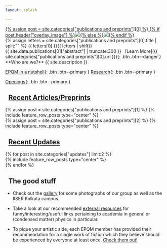 ```yaml
---
layout: splash

---
```


<div class="home_banner_image">
<a href="{{ site.categories["publications and preprints"][0].url }}">
{% assign post = site.categories["publications and preprints"][0] %}
{% if post.header["overlay_image"] %}<img src="{{ post.header["overlay_image"] }}">{% else %}<img src="{{ post.header["image"] }}">{% endif %}
</a>
</div>

<div class="home__column__main" markdown=1>
 <div class="home__column_skewed" markdown=1>
  <div class="home__banner__title" markdown=1>
  {% assign letters = site.categories["publications and preprints"][0].title | split:"" %}
  <span class="first-letter">{{ letters[0] }}</span>{{ letters | shift}}
  </div> 
  <span class="home__banner__abstract" markdown=1> 
  {{ site.data.publications[0]["abstract"] | truncate:300 }}
  </span> &nbsp;&nbsp;[Learn More]({{ site.categories["publications and preprints"][0].url }}){: .btn .btn--danger }
 </div>
 <div class="home__column_skewed" markdown=1>
  **Who are we?**
  <span class="epqm_description">{{ site.description }}</span>

  [EPQM in a nutshell](/about/#what-is-epqm){: .btn .btn--primary }
  [Research](/research/#overview-of-our-research){: .btn .btn--primary }

  [Openings](/about/#openings){: .btn .btn--primary }
 </div>
</div>


## <i class="fas fa-bookmark"></i>&nbsp;&nbsp;[Recent Articles/Preprints](/posts/)
<div class="home__column__main" markdown=1>
 <div class="home__column" markdown=1>
 {% assign post = site.categories["publications and preprints"][1] %}
 {% include feature_row_posts type="center" %}
 </div>
 <div class="home__column" markdown=1>
 {% assign post = site.categories["publications and preprints"][2] %}
 {% include feature_row_posts type="center" %}
 </div>
</div>

## <i class="fas fa-bolt"></i>&nbsp;&nbsp;[Recent Updates](/posts/)
<div class="home__column__main" markdown=1>
{% for post in site.categories["updates"] limit:2 %}
<div class="home__column" markdown=1>
{% include feature_row_posts type="center" %}
</div>
{% endfor %}
</div>

## <i class="fas fa-heart"></i>&nbsp;&nbsp;The good stuff

- Check out the [gallery](/gallery/) for some photographs of our group as well as the IISER Kolkata campus.

- Take a look at our recommended [external resources](/external-resources/) for funny/interesting/useful links pertaining to academia in general or (condensed matter) physics in particular.

- To pique your artistic side, each EPQM member has provided their recommendation for a single work of fiction which they believe should be experienced by everyone at least once. [Check them out!](/fiction-recommendations/)
